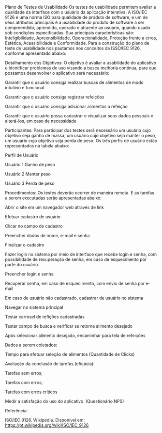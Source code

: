 Plano de Testes de Usabilidade
Os testes de usabilidade permitem avaliar a qualidade da interface com o usuário da aplicação interativa. A ISO/IEC 9126 é uma norma ISO para qualidade de produto de software, e um de seus atributos principais é a usabilidade do produto de software a ser compreendido, aprendido, operado e atraente ao usuário, quando usado sob condições especificadas. Sua principais características são: Inteligibilidade, Apreensibilidade, Operacionalidade, Proteção frente à erros, Estética, Acessibilidade e Conformidade. Para a construção do plano de teste de usabilidade nos pautamos nos conceitos da ISSO/IEC 9126, conforme apresentado abaixo:



Detalhamento dos Objetivos: O objetivo é avaliar a usabilidade do aplicativo e identificar problemas de uso visando a busca melhoria contínua, para que possamos desenvolver o aplicativo será necessário:


Garantir que o usuário consiga realizar buscas de alimentos de modo intuitivo e funcional

Garantir que o usuário consiga registrar refeições

Garantir que o usuário consiga adicionar alimentos a refeição

Garantir que o usuário possa cadastrar e visualizar seus dados pessoais e alterá-los, em caso de necessidade


Participantes: Para participar dos testes será necessário um usuário cujo objetivo seja ganho de massa, um usuário cujo objetivo seja manter o peso, um usuário cujo objetivo seja perda de peso. Os três perfis de usuário estão representados na tabela abaixo:


Perfil de Usuário

Usuário 1	Ganho de peso

Usuário 2	Manter peso

Usuário 3	Perda de peso

Procedimentos: Os testes deverão ocorrer de maneira remota. E as tarefas a serem executadas serão apresentadas abaixo:

Abrir o site em um navegador web através de link

Efetuar cadastro de usuário

Clicar no campo de cadastro

Preencher dados de nome, e-mail e senha

Finalizar o cadastro

Fazer login no sistema por meio de interface que recebe login e senha, com possibilidade de recuperação de senha, em caso de esquecimento por parte do usuário.

Preencher login e senha

Recuperar senha, em caso de esquecimento, com envio de senha por e-mail

Em caso de usuário não cadastrado, cadastrar de usuário no sistema

Navegar no sistema principal

Testar carrosel de refições cadastradas

Testar campo de busca e verificar se retorna alimento desejado

Após selecionar alimento desejado, encaminhar para tela de refeições


Dados a serem coletados:

Tempo para efetuar seleção de alimentos (Quantidade de Clicks)

Avaliação da conclusão de tarefas (eficácia):

Tarefas sem erros;

Tarefas com erros;

Tarefas com erros críticos

Medir a satisfação do uso do aplicativo. (Questionário NPS)

Referência:

ISO/IEC 9126. Wikipedia. Disponível em: https://pt.wikipedia.org/wiki/ISO/IEC_9126 
